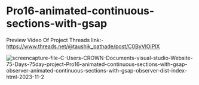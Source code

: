 # Pro16-animated-continuous-sections-with-gsap
Preview Video Of Project Threads link:-
https://www.threads.net/@taushik_pathade/post/C0ByVlOiPlX


![screencapture-file-C-Users-CROWN-Documents-visual-studio-Website-75-Days-75day-project-Pro16-animated-continuous-sections-with-gsap-observer-animated-continuous-sections-with-gsap-observer-dist-index-html-2023-11-2](https://github.com/Taushik-Pathade/Pro16-animated-continuous-sections-with-gsap/assets/120588702/069ca491-a81d-4c32-b238-d69146f74f5c)
